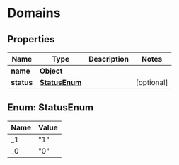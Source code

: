 

# Domains


## Properties

| Name | Type | Description | Notes |
|------------ | ------------- | ------------- | -------------|
|**name** | **Object** |  |  |
|**status** | [**StatusEnum**](#StatusEnum) |  |  [optional] |



## Enum: StatusEnum

| Name | Value |
|---- | -----|
| _1 | &quot;1&quot; |
| _0 | &quot;0&quot; |




